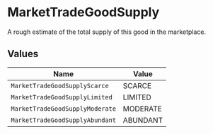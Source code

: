 # MarketTradeGoodSupply

A rough estimate of the total supply of this good in the marketplace.


## Values

| Name                            | Value                           |
| ------------------------------- | ------------------------------- |
| `MarketTradeGoodSupplyScarce`   | SCARCE                          |
| `MarketTradeGoodSupplyLimited`  | LIMITED                         |
| `MarketTradeGoodSupplyModerate` | MODERATE                        |
| `MarketTradeGoodSupplyAbundant` | ABUNDANT                        |